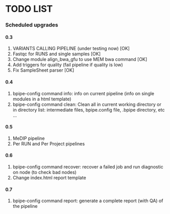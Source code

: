 # TODO LIST

### Scheduled upgrades

#### 0.3

1. VARIANTS CALLING PIPELINE (under testing now)          [OK]
2. Fastqc for RUNS and single samples                     [OK]
3. Change module align_bwa_gfu to use MEM bwa command     [OK]
4. Add triggers for quality (fail pipeline if quality is low)
5. Fix SampleSheet parser                                 [OK]

#### 0.4

1. bpipe-config command info: info on current pipeline (info on single modules in a html template)
2. bpipe-config command clean: Clean all in current working directory or in directory list: intermediate files, bpipe.config file, .bpipe directory, etc …

#### 0.5

1. MeDIP pipeline
2. Per RUN and Per Project pipelines

#### 0.6

1. bpipe-config command recover: recover a failed job and run diagnostic on node (to check bad nodes)
2. Change index.html report template

#### 0.7

1. bpipe-config command report: generate a complete report (with QA) of the pipeline
